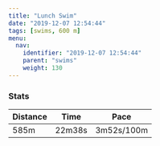 ```yaml
---
title: "Lunch Swim"
date: "2019-12-07 12:54:44"
tags: [swims, 600 m]
menu:
  nav:
    identifier: "2019-12-07 12:54:44"
    parent: "swims"
    weight: 130
---
```


### Stats

| Distance | Time | Pace |
|----------|------|------|
|585m|22m38s|3m52s/100m|
